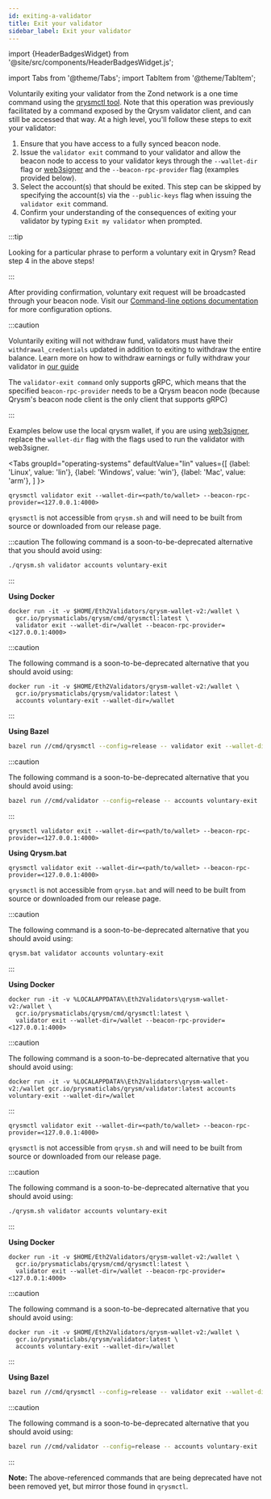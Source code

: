 ```yaml
---
id: exiting-a-validator
title: Exit your validator
sidebar_label: Exit your validator
---
```


import {HeaderBadgesWidget} from '@site/src/components/HeaderBadgesWidget.js';

<HeaderBadgesWidget  commaDelimitedContributors="James"/>

import Tabs from '@theme/Tabs';
import TabItem from '@theme/TabItem';

Voluntarily exiting your validator from the Zond network is a one time command using the [qrysmctl tool](../qrysm-usage/qrysmctl.md). Note that this operation was previously facilitated by a command exposed by the Qrysm validator client, and can still be accessed that way. At a high level, you'll follow these steps to exit your validator:

 1. Ensure that you have access to a fully synced beacon node.
 2. Issue the `validator exit` command to your validator and allow the beacon node to access to your validator keys through the `--wallet-dir` flag or [web3signer](web3signer.md) and the `--beacon-rpc-provider` flag (examples provided below).
 3. Select the account(s) that should be exited. This step can be skipped by specifying the account(s) via the `--public-keys` flag when issuing the `validator exit` command.
 4. Confirm your understanding of the consequences of exiting your validator by typing `Exit my validator` when prompted.

:::tip

Looking for a particular phrase to perform a voluntary exit in Qrysm? Read step 4 in the above steps!

:::

After providing confirmation, voluntary exit request will be broadcasted through your beacon node. Visit our [Command-line options documentation](../qrysm-usage/parameters.md) for more configuration options.

:::caution 

Voluntarily exiting will not withdraw fund, validators must have their `withdrawal_credentials` updated in addition to exiting to withdraw the entire balance. Learn more on how to withdraw earnings or fully withdraw your validator in [our guide](withdraw-validator.md)

The `validator-exit command` only supports gRPC, which means that the specified `beacon-rpc-provider` needs to be a Qrysm beacon node (because Qrysm's beacon node client is the only client that supports gRPC)

:::

Examples below use the local qrysm wallet, if you are using [web3signer](web3signer.md), replace the `wallet-dir` flag with the flags used to run the validator with web3signer. 

<Tabs
  groupId="operating-systems"
  defaultValue="lin"
  values={[
    {label: 'Linux', value: 'lin'},
    {label: 'Windows', value: 'win'},
    {label: 'Mac', value: 'arm'},
  ]
}>
<TabItem value="lin">

```
qrysmctl validator exit --wallet-dir=<path/to/wallet> --beacon-rpc-provider=<127.0.0.1:4000> 
```

`qrysmctl` is not accessible from `qrysm.sh` and will need to be built from source or downloaded from our release page.

:::caution
The following command is a soon-to-be-deprecated alternative that you should avoid using:

```bash
./qrysm.sh validator accounts voluntary-exit
```

:::

**Using Docker**

```text
docker run -it -v $HOME/Eth2Validators/qrysm-wallet-v2:/wallet \
  gcr.io/prysmaticlabs/qrysm/cmd/qrysmctl:latest \
  validator exit --wallet-dir=/wallet --beacon-rpc-provider=<127.0.0.1:4000> 
```

:::caution

The following command is a soon-to-be-deprecated alternative that you should avoid using:

```text
docker run -it -v $HOME/Eth2Validators/qrysm-wallet-v2:/wallet \
  gcr.io/prysmaticlabs/qrysm/validator:latest \
  accounts voluntary-exit --wallet-dir=/wallet
```

:::

**Using Bazel**

```bash
bazel run //cmd/qrysmctl --config=release -- validator exit --wallet-dir=/wallet --beacon-rpc-provider=<127.0.0.1:4000> 
```
:::caution

The following command is a soon-to-be-deprecated alternative that you should avoid using:

```bash
bazel run //cmd/validator --config=release -- accounts voluntary-exit
```

:::

</TabItem>
<TabItem value="win">

```
qrysmctl validator exit --wallet-dir=<path/to/wallet> --beacon-rpc-provider=<127.0.0.1:4000>
```

**Using Qrysm.bat**

```
qrysmctl validator exit --wallet-dir=<path/to/wallet> --beacon-rpc-provider=<127.0.0.1:4000> 
```

`qrysmctl` is not accessible from `qrysm.bat` and will need to be built from source or downloaded from our release page.

:::caution

The following command is a soon-to-be-deprecated alternative that you should avoid using:

```bash
qrysm.bat validator accounts voluntary-exit
```

:::

**Using Docker**

```text
docker run -it -v %LOCALAPPDATA%\Eth2Validators\qrysm-wallet-v2:/wallet \
  gcr.io/prysmaticlabs/qrysm/cmd/qrysmctl:latest \
  validator exit --wallet-dir=/wallet --beacon-rpc-provider=<127.0.0.1:4000> 
```

:::caution

The following command is a soon-to-be-deprecated alternative that you should avoid using:

```text
docker run -it -v %LOCALAPPDATA%\Eth2Validators\qrysm-wallet-v2:/wallet gcr.io/prysmaticlabs/qrysm/validator:latest accounts voluntary-exit --wallet-dir=/wallet
```
:::

</TabItem>
<TabItem value="arm">

```
qrysmctl validator exit --wallet-dir=<path/to/wallet> --beacon-rpc-provider=<127.0.0.1:4000> 
```

`qrysmctl` is not accessible from `qrysm.sh` and will need to be built from source or downloaded from our release page.

:::caution

The following command is a soon-to-be-deprecated alternative that you should avoid using:

```bash
./qrysm.sh validator accounts voluntary-exit
```

:::

**Using Docker**

```text
docker run -it -v $HOME/Eth2Validators/qrysm-wallet-v2:/wallet \
  gcr.io/prysmaticlabs/qrysm/cmd/qrysmctl:latest \
  validator exit --wallet-dir=/wallet --beacon-rpc-provider=<127.0.0.1:4000> 
```

:::caution

The following command is a soon-to-be-deprecated alternative that you should avoid using:

```text
docker run -it -v $HOME/Eth2Validators/qrysm-wallet-v2:/wallet \
  gcr.io/prysmaticlabs/qrysm/validator:latest \
  accounts voluntary-exit --wallet-dir=/wallet
```

:::

**Using Bazel**

```bash
bazel run //cmd/qrysmctl --config=release -- validator exit --wallet-dir=/wallet --beacon-rpc-provider=<127.0.0.1:4000> 
```
:::caution

The following command is a soon-to-be-deprecated alternative that you should avoid using:

```bash
bazel run //cmd/validator --config=release -- accounts voluntary-exit
```

:::

</TabItem>
</Tabs>

**Note:** The above-referenced commands that are being deprecated have not been removed yet, but mirror those found in `qrysmctl`.



